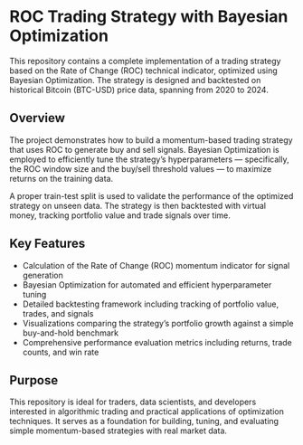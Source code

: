 # ROC Trading Strategy with Bayesian Optimization

This repository contains a complete implementation of a trading strategy based on the Rate of Change (ROC) technical indicator, optimized using Bayesian Optimization. The strategy is designed and backtested on historical Bitcoin (BTC-USD) price data, spanning from 2020 to 2024.

## Overview

The project demonstrates how to build a momentum-based trading strategy that uses ROC to generate buy and sell signals. Bayesian Optimization is employed to efficiently tune the strategy’s hyperparameters — specifically, the ROC window size and the buy/sell threshold values — to maximize returns on the training data.

A proper train-test split is used to validate the performance of the optimized strategy on unseen data. The strategy is then backtested with virtual money, tracking portfolio value and trade signals over time.

## Key Features

- Calculation of the Rate of Change (ROC) momentum indicator for signal generation  
- Bayesian Optimization for automated and efficient hyperparameter tuning  
- Detailed backtesting framework including tracking of portfolio value, trades, and signals  
- Visualizations comparing the strategy’s portfolio growth against a simple buy-and-hold benchmark  
- Comprehensive performance evaluation metrics including returns, trade counts, and win rate  

## Purpose

This repository is ideal for traders, data scientists, and developers interested in algorithmic trading and practical applications of optimization techniques. It serves as a foundation for building, tuning, and evaluating simple momentum-based strategies with real market data.
